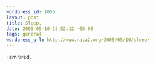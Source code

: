 ```yaml
--- 
wordpress_id: 1056
layout: post
title: Sleep.
date: 2005-05-10 23:52:12 -05:00
tags: general
wordpress_url: http://www.nata2.org/2005/05/10/sleep/
---
```

i am tired.
